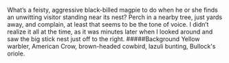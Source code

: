 What’s a feisty, aggressive black-billed magpie to do when he or she finds an unwitting visitor standing near its nest? Perch in a nearby tree, just yards away, and complain, at least that seems to be the tone of voice. I didn’t realize it all at the time, as it was minutes later when I looked around and saw the big stick nest just off to the right. 
#####Background
Yellow warbler, American Crow, brown-headed cowbird, lazuli bunting, Bullock's oriole.

